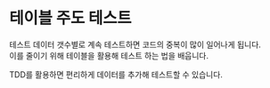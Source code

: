 # 테이블 주도 테스트
테스트 데이터 갯수별로 계속 테스트하면 코드의 중복이 많이 일어나게 됩니다.  
이를 줄이기 위해 테이블을 활용해 테스트 하는 법을 배웁니다.

TDD를 활용하면 편리하게 데이터를 추가해 테스트할 수 있습니다.